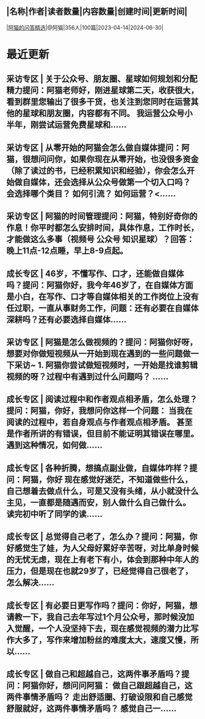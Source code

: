 |名称|作者|读者数量|内容数量|创建时间|更新时间|
---
|[阿猫的问答精选](https://xiaobot.net/p/readcat02?refer=0b133df9-27dc-423b-8101-639049001c13)|@阿猫|356人|100篇|2023-04-14|2024-06-30|

# 最近更新
## 采访专区 | 关于公众号、朋友圈、星球如何规划和分配精力提问：阿猫老师好，刚进星球第二天，收获很大，看到群里您输出了很多干货，也关注到您同时在运营其他的星球和朋友圈，内容都有不同。 我运营公众号小半年，刚尝试运营免费星球和......
## 采访专区 | 从零开始的阿猫会怎么做自媒体提问：阿猫，很想问问你，如果你现在从零开始，也没很多资金（除了读过的书，已经积累知识和经验），你会怎么开始做自媒体，还会选择从公众号做第一个切入口吗？ 会选择哪个类目？ 如何引流？ 如何运营？<......
## 采访专区 | 阿猫的时间管理提问：阿猫，特别好奇你的作息！你平时都怎么安排时间，具体作息，工作时长，才能做这么多事（视频号 公众号 知识星球）？回答：晚上11点-12点睡，早上8-9点起。
## 成长专区 | 46岁，不懂写作、口才，还能做自媒体吗？提问：阿猫你好，我今年46岁了，在自媒体方面是小白，在写作、口才等自媒体相关的工作岗位上没有任过职，一直从事财务工作，问题：还有必要在自媒体深耕吗？还有必要选择自媒体......
## 采访专区 | 阿猫是怎么做视频的？提问：阿猫你好呀，想要对你做短视频从一开始到现在遇到的一些问题做一下采访~ 1. 阿猫你尝试做短视频时，一开始是找谁剪辑视频的呀？过程中有遇到过什么问题吗？ ......
## 成长专区 | 阅读过程中和作者观点相矛盾，怎么处理？提问：阿猫，你好，我想问你这样一个问题： 当我在阅读的过程中，若自身观点与作者观点相矛盾。 甚至是作者所讲的有错误，但目前不能证明其错误在哪里。 遇到这种情况，如何做......
## 成长专区 | 各种折腾，想搞点副业做，自媒体咋样？提问：阿猫，你好 现在感觉好迷茫，不知道做些什么，自己想着去做点什么，可是又没有头绪，从小就没什么主见，一直都是随遇而安，别人做什么自己做什么。 读完初中听了同学的读......
## 成长专区 | 总觉得自己老了，怎么办？提问：阿猫，你好感觉生了娃，为人父母好累好辛苦呀，对比单身时候的无忧无虑，现在上有老下有小，体会到那种中年人的压力，但是现在也就29岁了，已经觉得自己很老了，怎么解决......
## 成长专区 | 有必要日更写作吗？提问：你好，阿猫，想请教一下，我自己去年写过1个月公众号，那时候没加入觉醒，一个人没坚持下去，现在感觉视频的潜力比写作大多了，写作来增加粉丝的难度太大，速度又慢，所以......
## 成长专区 | 做自己和超越自己，这两件事矛盾吗？提问：阿猫你好，想问问阿猫： 做自己跟超越自己，这两件事情矛盾吗？ 走出舒适圈、打破设限和自己感觉舒服就好，这两件事情矛盾吗？ 感觉自己一......

